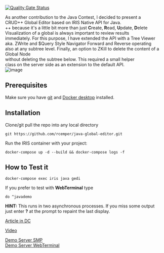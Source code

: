 [![Quality Gate Status](https://community.objectscriptquality.com/api/project_badges/measure?project=intersystems_iris_community%2Fjava-global-editor&metric=alert_status)](https://community.objectscriptquality.com/dashboard?id=intersystems_iris_community%2Fjava-global-editor)

As another contribution to the Java Contest, I decided to present a   
CRUD++ Global Editor based on IRIS Native API for Java.  
++ because it's a little bit more than just **C**reate, **R**ead, **U**pdate, **D**elete  
Visualization of a global is always important to review results   
immediately. For this purpose, I have extended the API with a Tree Viewer     
aka. ZWrite and $Query Style Navigator Forward and Reverse operating  
also at any subtree level.
Finally, an option to ZKill to delete the content of a Global Node   
without deleting the subtree below. This required a small helper   
class on the server side as an extension to the default API.   
![image](https://github.com/rcemper/java-global-editor/assets/146277387/a8851c94-823b-4f13-861f-1189b065abc6)

## Prerequisites
Make sure you have [git](https://git-scm.com/book/en/v2/Getting-Started-Installing-Git) and [Docker desktop](https://www.docker.com/products/docker-desktop) installed.

## Installation 
Clone/git pull the repo into any local directory
````
git https://github.com/rcemper/java-global-editor.git
````
Run the IRIS container with your project: 
````
docker-compose up -d --build && docker-compose logs -f
````
## How to Test it
````
docker-compose exec iris java gedi
````
If you prefer to test with **WebTerminal** type
````
do ^javademo
````
**HINT:**
This runs in two asynchronous processes. If you miss some output  
just enter **?** at the prompt to repaint the last display.


[Article in DC](https://community.intersystems.com/post/java-global-editor)

[Video](https://youtu.be/FE4MMGFkp4A)    

[Demo Server SMP](https://nacl-jv.demo.community.intersystems.com/csp/sys/UtilHome.csp)    
[Demo Server WebTerminal](https://nacl-jv.community.intersystems.com/terminal/)     

